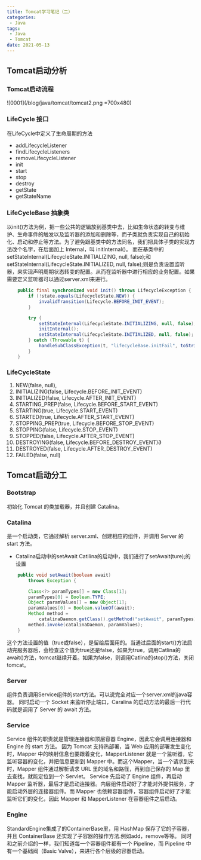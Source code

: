 ```yaml
---
title: Tomcat学习笔记（二）
categories: 
 - Java
tags:
 - Java
 - Tomcat
date: 2021-05-13
---
```


## Tomcat启动分析
### Tomcat启动流程
![0001](/blog/java/tomcat/tomcat2.png =700x480)

### LifeCycle 接口
在LifeCycle中定义了生命周期的方法
* addLifecycleListener
* findLifecycleListeners
* removeLifecycleListener
* init
* start
* stop
* destroy
* getState
* getStateName

### LifeCycleBase 抽象类
以init()方法为例，把一些公共的逻辑放到基类中去，比如生命状态的转变与维护、生命事件的触发以及监听器的添加和删除等，而子类就负责实现自己的初始化、启动和停止等方法。为了避免跟基类中的方法同名，我们把具体子类的实现方法改个名字，在后面加上 Internal，叫 initInternal()。 
而在基类中的setStateInternal(LifecycleState.INITIALIZING, null, false);和setStateInternal(LifecycleState.INITIALIZED, null, false);则是负责设置监听器，来实现声明周期状态转变的配置。从而在监听器中进行相应的业务配置。如果需要定义监听器可以通过server.xml来进行。
```java
    public final synchronized void init() throws LifecycleException {
        if (!state.equals(LifecycleState.NEW)) {
            invalidTransition(Lifecycle.BEFORE_INIT_EVENT);
        }

        try {
            setStateInternal(LifecycleState.INITIALIZING, null, false);
            initInternal();
            setStateInternal(LifecycleState.INITIALIZED, null, false);
        } catch (Throwable t) {
            handleSubClassException(t, "lifecycleBase.initFail", toString());
        }
    }
```

### LifeCycleState
1. NEW(false, null),
2. INITIALIZING(false, Lifecycle.BEFORE_INIT_EVENT)
3. INITIALIZED(false, Lifecycle.AFTER_INIT_EVENT)
4. STARTING_PREP(false, Lifecycle.BEFORE_START_EVENT)
5. STARTING(true, Lifecycle.START_EVENT)
6. STARTED(true, Lifecycle.AFTER_START_EVENT)
7. STOPPING_PREP(true, Lifecycle.BEFORE_STOP_EVENT)
8. STOPPING(false, Lifecycle.STOP_EVENT)
9. STOPPED(false, Lifecycle.AFTER_STOP_EVENT)
10. DESTROYING(false, Lifecycle.BEFORE_DESTROY_EVENT)∂
11. DESTROYED(false, Lifecycle.AFTER_DESTROY_EVENT)
12. FAILED(false, null)




## Tomcat启动分工
### Bootstrap
初始化 Tomcat 的类加载器，并且创建 Catalina。

### Catalina
是一个启动类，它通过解析 server.xml、创建相应的组件，并调用 Server 的 start 方法。
* Catalina启动中的setAwait
Catilina的启动中，我们进行了setAwait(ture);的设置
```java
    public void setAwait(boolean await)
        throws Exception {

        Class<?> paramTypes[] = new Class[1];
        paramTypes[0] = Boolean.TYPE;
        Object paramValues[] = new Object[1];
        paramValues[0] = Boolean.valueOf(await);
        Method method =
            catalinaDaemon.getClass().getMethod("setAwait", paramTypes);
        method.invoke(catalinaDaemon, paramValues);
    }
```
这个方法设置的值（true或false），是留给后面用的。当通过后面的start()方法启动完服务器后，会检查这个值为true还是false，如果为true，调用Catlina的await()方法，tomcat继续开着。如果为false，则调用Catlina的stop()方法，关闭tomcat。

### Server 
组件负责调用Service组件的start方法。可以说完全对应一个server.xml的java容器。 
同时启动一个 Socket 来监听停止端口，Caralina 的启动方法的最后一行代码就是调用了 Server 的 await 方法。


### Service
Service 组件的职责就是管理连接器和顶层容器 Engine，因此它会调用连接器和 Engine 的 start 方法。
因为 Tomcat 支持热部署，当 Web 应用的部署发生变化时，Mapper 中的映射信息也要跟着变化，MapperListener 就是一个监听器，它监听容器的变化，并把信息更新到 Mapper 中。而这个Mapper，当一个请求到来时，Mapper 组件通过解析请求 URL 里的域名和路径，再到自己保存的 Map 里去查找，就能定位到一个 Servlet。 
Service 先启动了 Engine 组件，再启动 Mapper 监听器，最后才是启动连接器。内层组件启动好了才能对外提供服务，才能启动外层的连接器组件。而 Mapper 也依赖容器组件，容器组件启动好了才能监听它们的变化，因此 Mapper 和 MapperListener 在容器组件之后启动。

### Engine
StandardEngine集成了的ContainerBase里，用 HashMap 保存了它的子容器，并且 ContainerBase 还实现了子容器的操作方法.例如add，remove等等。 
同时和之前介绍的一样，我们知道每一个容器组件都有一个 Pipeline，而 Pipeline 中有一个基础阀（Basic Valve），来进行各个层级的容器启动。







